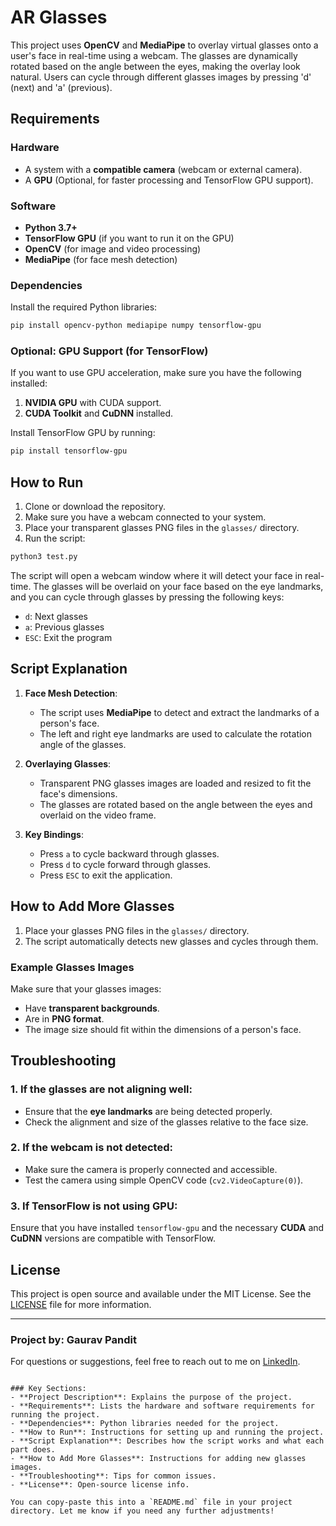 
# AR Glasses 

This project uses **OpenCV** and **MediaPipe** to overlay virtual glasses onto a user's face in real-time using a webcam. The glasses are dynamically rotated based on the angle between the eyes, making the overlay look natural. Users can cycle through different glasses images by pressing 'd' (next) and 'a' (previous).

## Requirements

### Hardware
- A system with a **compatible camera** (webcam or external camera).
- A **GPU** (Optional, for faster processing and TensorFlow GPU support).

### Software
- **Python 3.7+**
- **TensorFlow GPU** (if you want to run it on the GPU)
- **OpenCV** (for image and video processing)
- **MediaPipe** (for face mesh detection)

### Dependencies
Install the required Python libraries:

```bash
pip install opencv-python mediapipe numpy tensorflow-gpu
````

### Optional: GPU Support (for TensorFlow)

If you want to use GPU acceleration, make sure you have the following installed:

1. **NVIDIA GPU** with CUDA support.
2. **CUDA Toolkit** and **CuDNN** installed.

Install TensorFlow GPU by running:

```bash
pip install tensorflow-gpu
```

## How to Run

1. Clone or download the repository.
2. Make sure you have a webcam connected to your system.
3. Place your transparent glasses PNG files in the `glasses/` directory.
4. Run the script:

```bash
python3 test.py
```

The script will open a webcam window where it will detect your face in real-time. The glasses will be overlaid on your face based on the eye landmarks, and you can cycle through glasses by pressing the following keys:

* `d`: Next glasses
* `a`: Previous glasses
* `ESC`: Exit the program

## Script Explanation

1. **Face Mesh Detection**:

   * The script uses **MediaPipe** to detect and extract the landmarks of a person's face.
   * The left and right eye landmarks are used to calculate the rotation angle of the glasses.

2. **Overlaying Glasses**:

   * Transparent PNG glasses images are loaded and resized to fit the face's dimensions.
   * The glasses are rotated based on the angle between the eyes and overlaid on the video frame.

3. **Key Bindings**:

   * Press `a` to cycle backward through glasses.
   * Press `d` to cycle forward through glasses.
   * Press `ESC` to exit the application.

## How to Add More Glasses

1. Place your glasses PNG files in the `glasses/` directory.
2. The script automatically detects new glasses and cycles through them.

### Example Glasses Images

Make sure that your glasses images:

* Have **transparent backgrounds**.
* Are in **PNG format**.
* The image size should fit within the dimensions of a person's face.

## Troubleshooting

### 1. If the glasses are not aligning well:

* Ensure that the **eye landmarks** are being detected properly.
* Check the alignment and size of the glasses relative to the face size.

### 2. If the webcam is not detected:

* Make sure the camera is properly connected and accessible.
* Test the camera using simple OpenCV code (`cv2.VideoCapture(0)`).

### 3. If TensorFlow is not using GPU:

Ensure that you have installed `tensorflow-gpu` and the necessary **CUDA** and **CuDNN** versions are compatible with TensorFlow.

## License

This project is open source and available under the MIT License. See the [LICENSE](LICENSE) file for more information.

---

### Project by: **Gaurav Pandit**

For questions or suggestions, feel free to reach out to me on [LinkedIn](https://www.linkedin.com/in/gaurav-pandit/).

```

### Key Sections:
- **Project Description**: Explains the purpose of the project.
- **Requirements**: Lists the hardware and software requirements for running the project.
- **Dependencies**: Python libraries needed for the project.
- **How to Run**: Instructions for setting up and running the project.
- **Script Explanation**: Describes how the script works and what each part does.
- **How to Add More Glasses**: Instructions for adding new glasses images.
- **Troubleshooting**: Tips for common issues.
- **License**: Open-source license info.

You can copy-paste this into a `README.md` file in your project directory. Let me know if you need any further adjustments!
```
